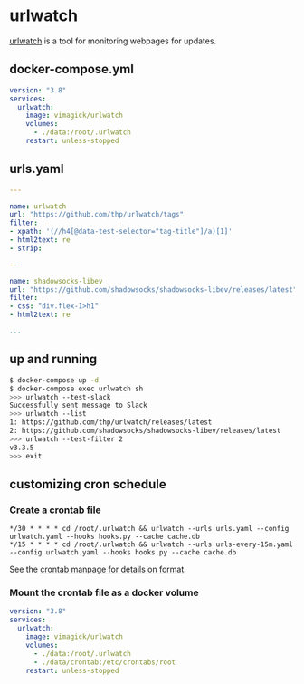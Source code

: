 urlwatch
========

[urlwatch][1] is a tool for monitoring webpages for updates.

## docker-compose.yml

```yaml
version: "3.8"
services:
  urlwatch:
    image: vimagick/urlwatch
    volumes:
      - ./data:/root/.urlwatch
    restart: unless-stopped
```

## urls.yaml

```yaml
---

name: urlwatch
url: "https://github.com/thp/urlwatch/tags"
filter:
- xpath: '(//h4[@data-test-selector="tag-title"]/a)[1]'
- html2text: re
- strip:

---

name: shadowsocks-libev
url: "https://github.com/shadowsocks/shadowsocks-libev/releases/latest"
filter:
- css: "div.flex-1>h1"
- html2text: re

...
```

## up and running

```bash
$ docker-compose up -d
$ docker-compose exec urlwatch sh
>>> urlwatch --test-slack
Successfully sent message to Slack
>>> urlwatch --list
1: https://github.com/thp/urlwatch/releases/latest
2: https://github.com/shadowsocks/shadowsocks-libev/releases/latest
>>> urlwatch --test-filter 2
v3.3.5
>>> exit
```

[1]: https://thp.io/2008/urlwatch/

## customizing cron schedule

### Create a crontab file

```
*/30 * * * * cd /root/.urlwatch && urlwatch --urls urls.yaml --config urlwatch.yaml --hooks hooks.py --cache cache.db
*/15 * * * * cd /root/.urlwatch && urlwatch --urls urls-every-15m.yaml --config urlwatch.yaml --hooks hooks.py --cache cache.db
```

See the [crontab manpage for details on format](https://man7.org/linux/man-pages/man5/crontab.5.html#DESCRIPTION).

### Mount the crontab file as a docker volume

```yaml
version: "3.8"
services:
  urlwatch:
    image: vimagick/urlwatch
    volumes:
      - ./data:/root/.urlwatch
      - ./data/crontab:/etc/crontabs/root
    restart: unless-stopped
```
